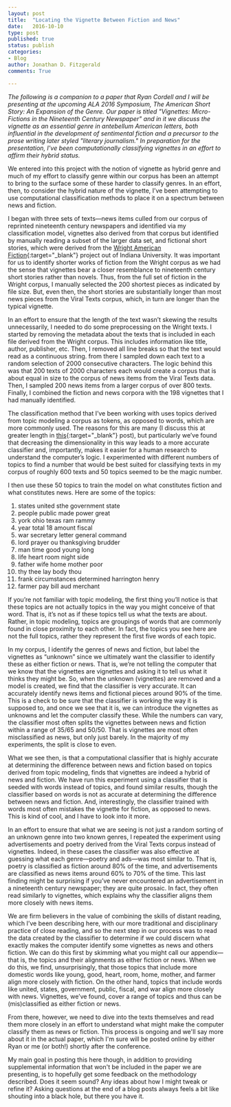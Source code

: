 ```yaml
---
layout: post
title:  "Locating the Vignette Between Fiction and News"
date:   2016-10-10
type: post
published: true
status: publish
categories:
- Blog
author: Jonathan D. Fitzgerald
comments: True

---
```


_The following is a companion to a paper that Ryan Cordell and I will be presenting at the upcoming ALA 2016 Symposium, The American Short Story: An Expansion of the Genre. Our paper is titled "Vignettes: Micro-Fictions in the Nineteenth Century Newspaper" and in it we discuss the vignette as an essential genre in antebellum American letters, both influential in the development of sentimental fiction and a precursor to the prose writing later styled "literary journalism." In preparation for the presentation, I've been computationally classifying vignettes in an effort to affirm their hybrid status._

We entered into this project with the notion of vignette as hybrid genre and much of my effort to classify genre within our corpus has been an attempt to bring to the surface some of these harder to classify genres. In an effort, then, to consider the hybrid nature of the vignette, I’ve been attempting to use computational classification methods to place it on a spectrum between news and fiction.

<!--more-->

I began with three sets of texts—news items culled from our corpus of reprinted nineteenth century newspapers and identified via my classification model, vignettes also derived from that corpus but identified by manually reading a subset of the larger data set, and fictional short stories, which were derived from the [Wright American Fiction](http://webapp1.dlib.indiana.edu/TEIgeneral/projectinfo.do?brand=wright){:target="_blank"} project out of Indiana University. It was important for us to identify shorter works of fiction from the Wright corpus as we had the sense that vignettes bear a closer resemblance to nineteenth century short stories rather than novels. Thus, from the full set of fiction in the Wright corpus, I manually selected the 200 shortest pieces as indicated by file size. But, even then, the short stories are substantially longer than most news pieces from the Viral Texts corpus, which, in turn are longer than the typical vignette.

In an effort to ensure that the length of the text wasn’t skewing the results unnecessarily, I needed to do some preprocessing on the Wright texts. I started by removing the metadata about the texts that is included in each file derived from the Wright corpus. This includes information like title, author, publisher, etc. Then, I removed all line breaks so that the text would read as a continuous string. from there I sampled down each text to a random selection of 2000 consecutive characters. The logic behind this was that 200 texts of 2000 characters each would create a corpus that is about equal in size to the corpus of news items from the Viral Texts data. Then, I sampled 200 news items from a larger corpus of over 800 texts. Finally, I combined the fiction and news corpora with the 198 vignettes that I had manually identified.

The classification method that I’ve been working with uses topics derived from topic modeling a corpus as tokens, as opposed to words, which are more commonly used. The reasons for this are many (I discuss this at greater length in [this](http://jonathandfitzgerald.com/blog/2016/07/13/keystone-paper.html){:target="_blank"} post), but particularly we’ve found that decreasing the dimensionality in this way leads to a more accurate classifier and, importantly, makes it easier for a human research to understand the computer’s logic. I experimented with different numbers of topics to find a number that would be best suited for classifying texts in my corpus of roughly 600 texts and 50 topics seemed to be the magic number.

I then use these 50 topics to train the model on what constitutes fiction and what constitutes news. Here are some of the topics:

1. states united sthe government state
2. people public made power great 
3. york ohio texas ram rammy 
4. year total 18 amount fiscal 
5. war secretary letter general command 
6. lord prayer ou thanksgiving brudder 
7. man time good young long 
8. life heart room night side 
9. father wife home mother poor 
10. thy thee lay body thou 
11. frank circumstances determined harrington henry 
12. farmer pay bill aud merchant

If you’re not familiar with topic modeling, the first thing you’ll notice is that these topics are not actually topics in the way you might conceive of that word. That is, it’s not as if these topics tell us what the texts are about. Rather, in topic modeling, topics are groupings of words that are commonly found in close proximity to each other. In fact, the topics you see here are not the full topics, rather they represent the first five words of each topic. 

In my corpus, I identify the genres of news and fiction, but label the vignettes as “unknown” since we ultimately want the classifier to identify these as either fiction or news. That is, we’re not telling the computer that we know that the vignettes are vignettes and asking it to tell us what it thinks they might be. So, when the unknown (vignettes) are removed and a model is created, we find that the classifier is very accurate. It can accurately identify news items and fictional pieces around 90% of the time. This is a check to be sure that the classifier is working the way it is supposed to, and once we see that it is, we can introduce the vignettes as unknowns and let the computer classify these. While the numbers can vary, the classifier most often splits the vignettes between news and fiction within a range of 35/65 and 50/50. That is vignettes are most often misclassified as news, but only just barely. In the majority of my experiments, the split is close to even.

What we see then, is that a computational classifier that is highly accurate at determining the difference between news and fiction based on topics derived from topic modeling, finds that vignettes are indeed a hybrid of news and fiction. We have run this experiment using a classifier that is seeded with words instead of topics, and found similar results, though the classifier based on words is not as accurate at determining the difference between news and fiction. And, interestingly, the classifier trained with words most often mistakes the vignette for fiction, as opposed to news. This is kind of cool, and I have to look into it more.

In an effort to ensure that what we are seeing is not just a random sorting of an unknown genre into two known genres, I repeated the experiment using advertisements and poetry derived from the Viral Texts corpus instead of vignettes. Indeed, in these cases the classifier was also effective at guessing what each genre—poetry and ads—was most similar to. That is, poetry is classified as fiction around 80% of the time, and advertisements are classified as news items around 60% to 70% of the time. This last finding might be surprising if you’ve never encountered an advertisement in a nineteenth century newspaper; they are quite prosaic. In fact, they often read similarly to vignettes, which explains why the classifier aligns them more closely with news items.

We are firm believers in the value of combining the skills of distant reading, which I’ve been describing here, with our more traditional and disciplinary practice of close reading, and so the next step in our process was to read the data created by the classifier to determine if we could discern what exactly makes the computer identify some vignettes as news and others fiction. We can do this first by skimming what you might call our appendix—that is, the topics and their alignments as either fiction or news. When we do this, we find, unsurprisingly, that those topics that include more domestic words like young, good, heart, room, home, mother, and farmer align more closely with fiction. On the other hand, topics that include words like united, states, government, public, fiscal, and war align more closely with news. Vignettes, we’ve found, cover a range of topics and thus can be (mis)classified as either fiction or news.

From there, however, we need to dive into the texts themselves and read them more closely in an effort to understand what might make the computer classify them as news or fiction. This process is ongoing and we'll say more about it in the actual paper, which I'm sure will be posted online by either Ryan or me (or both!) shortly after the conference.

My main goal in posting this here though, in addition to providing supplemental information that won't be included in the paper we are presenting, is to hopefully get some feedback on the methodology described. Does it seem sound? Any ideas about how I might tweak or refine it? Asking questions at the end of a blog posts always feels a bit like shouting into a black hole, but there you have it.
